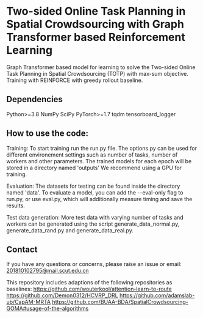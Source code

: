 #  Two-sided Online Task Planning in Spatial Crowdsourcing with Graph Transformer based Reinforcement Learning
Graph Transformer based model for learning to solve the Two-sided Online Task Planning in Spatial Crowdsourcing (TOTP) with max-sum objective. Training with REINFORCE with greedy rollout baseline.

##  Dependencies
Python>=3.8
NumPy
SciPy
PyTorch>=1.7
tqdm
tensorboard_logger

## How to use the code:
Training:
    To start training run the run.py file. The options.py can be used for different environement settings such as number of tasks, number of workers and other parameters.
    The trained models for each epoch will be stored in a directory named 'outputs'
    We recommend using a GPU for training.

Evaluation:
    The datasets for testing can be found inside the directory named 'data'. To evaluate a model, you can add the --eval-only flag to run.py, or use eval.py, which will additionally measure timing and save the results.

Test data generation:
    More test data with varying number of tasks and workers can be generated using the script generate_data_normal.py, generate_data_rand.py and generate_data_real.py.

##  Contact
If you have any questions or concerns, please raise an issue or email: 201810102795@mail.scut.edu.cn

This repository includes adaptions of the following repositories as baselines:
https://github.com/wouterkool/attention-learn-to-route
https://github.com/Demon0312/HCVRP_DRL
https://github.com/adamslab-ub/CapAM-MRTA
https://github.com/BUAA-BDA/SpatialCrowdsourcing-GOMA#usage-of-the-algorithms
